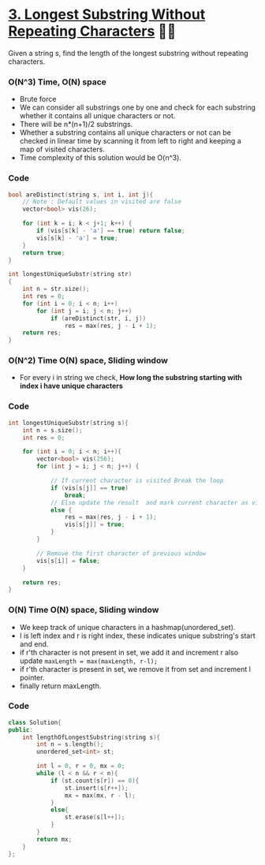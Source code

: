# [3. Longest Substring Without Repeating Characters](https://leetcode.com/problems/longest-substring-without-repeating-characters/) 🌟🌟

Given a string s, find the length of the longest substring without repeating characters.

### O(N^3) Time, O(N) space

- Brute force
- We can consider all substrings one by one and check for each substring whether it contains all unique characters or not.
- There will be n\*(n+1)/2 substrings.
- Whether a substring contains all unique characters or not can be checked in linear time by scanning it from left to right and keeping a map of visited characters.
- Time complexity of this solution would be O(n^3).

### Code

```cpp
bool areDistinct(string s, int i, int j){
    // Note : Default values in visited are false
    vector<bool> vis(26);

    for (int k = i; k < j+1; k++) {
        if (vis[s[k] - 'a'] == true) return false;
        vis[s[k] - 'a'] = true;
    }
    return true;
}

int longestUniqueSubstr(string str)
{
    int n = str.size();
    int res = 0;
    for (int i = 0; i < n; i++)
        for (int j = i; j < n; j++)
            if (areDistinct(str, i, j))
                res = max(res, j - i + 1);
    return res;
}
```

### O(N^2) Time O(N) space, Sliding window

- For every i in string we check, **How long the substring starting with index i have unique characters**

### Code

```cpp
int longestUniqueSubstr(string s){
    int n = s.size();
    int res = 0;

    for (int i = 0; i < n; i++){
        vector<bool> vis(256);
        for (int j = i; j < n; j++) {

            // If current character is visited Break the loop
            if (vis[s[j]] == true)
                break;
            // Else update the result  and mark current character as visited.
            else {
                res = max(res, j - i + 1);
                vis[s[j]] = true;
            }
        }

        // Remove the first character of previous window
        vis[s[i]] = false;
    }

    return res;
}
```

### O(N) Time O(N) space, Sliding window

- We keep track of unique characters in a hashmap(unordered_set).
- l is left index and r is right index, these indicates unique substring's start and end.
- if r'th character is not present in set, we add it and increment r also update `maxLength = max(maxLength, r-l);`
- if r'th character is present in set, we remove it from set and increment l pointer.
- finally return maxLength.

### Code

```cpp
class Solution{
public:
    int lengthOfLongestSubstring(string s){
        int n = s.length();
        unordered_set<int> st;

        int l = 0, r = 0, mx = 0;
        while (l < n && r < n){
            if (st.count(s[r]) == 0){
                st.insert(s[r++]);
                mx = max(mx, r - l);
            }
            else{
                st.erase(s[l++]);
            }
        }
        return mx;
    }
};
```
